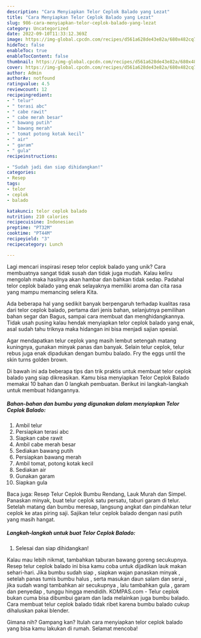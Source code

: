 ```yaml
---
description: "Cara Menyiapkan Telor Ceplok Balado yang Lezat"
title: "Cara Menyiapkan Telor Ceplok Balado yang Lezat"
slug: 986-cara-menyiapkan-telor-ceplok-balado-yang-lezat
category: Uncategorized
date: 2022-09-10T11:33:12.369Z
image: https://img-global.cpcdn.com/recipes/d561a628de43e82a/680x482cq70/telor-ceplok-balado-foto-resep-utama.jpg
hideToc: false
enableToc: true
enableTocContent: false
thumbnail: https://img-global.cpcdn.com/recipes/d561a628de43e82a/680x482cq70/telor-ceplok-balado-foto-resep-utama.jpg
cover: https://img-global.cpcdn.com/recipes/d561a628de43e82a/680x482cq70/telor-ceplok-balado-foto-resep-utama.jpg
author: Admin
authorAv: notfound
ratingvalue: 4.5
reviewcount: 12
recipeingredient:
- " telur"
- " terasi abc"
- " cabe rawit"
- " cabe merah besar"
- " bawang putih"
- " bawang merah"
- " tomat potong kotak kecil"
- " air"
- " garam"
- " gula"
recipeinstructions:

- "Sudah jadi dan siap dihidangkan!"
categories:
- Resep
tags:
- telor
- ceplok
- balado

katakunci: telor ceplok balado 
nutrition: 210 calories
recipecuisine: Indonesian
preptime: "PT32M"
cooktime: "PT44M"
recipeyield: "3"
recipecategory: Lunch

---
```





Lagi mencari inspirasi resep telor ceplok balado yang unik? Cara membuatnya sangat tidak susah dan tidak juga mudah. Kalau keliru mengolah maka hasilnya akan hambar dan bahkan tidak sedap. Padahal telor ceplok balado yang enak selayaknya memiliki aroma dan cita rasa yang mampu memancing selera Kita.





Ada beberapa hal yang sedikit banyak berpengaruh terhadap kualitas rasa dari telor ceplok balado, pertama dari jenis bahan, selanjutnya pemilihan bahan segar dan Bagus, sampai cara membuat dan menghidangkannya. Tidak usah pusing kalau hendak menyiapkan telor ceplok balado yang enak,      asal sudah tahu triknya maka hidangan ini bisa menjadi sajian spesial.














Agar mendapatkan telur ceplok yang masih lembut setengah matang kuningnya, gunakan minyak panas dan banyak. Selain telur ceplok, telur rebus juga enak dipadukan dengan bumbu balado. Fry the eggs until the skin turns golden brown.






Di bawah ini ada beberapa tips dan trik praktis untuk membuat telor ceplok balado yang siap dikreasikan. Kamu bisa menyiapkan Telor Ceplok Balado memakai 10 bahan dan 0 langkah pembuatan. Berikut ini langkah-langkah untuk membuat hidangannya.

<!--inarticleads1-->

##### Bahan-bahan dan bumbu yang digunakan dalam menyiapkan Telor Ceplok Balado:

1. Ambil  telur
1. Persiapkan  terasi abc
1. Siapkan  cabe rawit
1. Ambil  cabe merah besar
1. Sediakan  bawang putih
1. Persiapkan  bawang merah
1. Ambil  tomat, potong kotak kecil
1. Sediakan  air
1. Gunakan  garam
1. Siapkan  gula


Baca juga: Resep Telur Ceplok Bumbu Rendang, Lauk Murah dan Simpel. Panaskan minyak, buat telur ceplok satu persatu, taburi garam di telur. Setelah matang dan bumbu meresap, langsung angkat dan pindahkan telur ceplok ke atas piring saji. Sajikan telur ceplok balado dengan nasi putih yang masih hangat. 

<!--inarticleads2-->

##### Langkah-langkah untuk buat Telor Ceplok Balado:


1. Selesai dan siap dihidangkan!

Kalau mau lebih nikmat, tambahkan taburan bawang goreng secukupnya. Resep telur ceplok balado ini bisa kamu coba untuk dijadikan lauk makan sehari-hari. Jika bumbu sudah siap , siapkan wajan panaskan minyak , setelah panas tumis bumbu halus , serta masukan daun salam dan serai , jika sudah wangi tambahkan air secukupnya , lalu tambahkan gula , garam dan penyedap , tunggu hingga mendidih. KOMPAS.com - Telur ceplok bukan cuma bisa dibumbui garam dan lada melainkan juga bumbu balado. Cara membuat telur ceplok balado tidak ribet karena bumbu balado cukup dihaluskan pakai blender. 

Gimana nih? Gampang kan? Itulah cara menyiapkan telor ceplok balado yang bisa kamu lakukan di rumah. Selamat mencoba!
